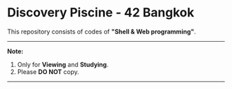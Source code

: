 # Discovery Piscine - 42 Bangkok
This repository consists of codes of <b>"Shell & Web programming"</b>.


_____

<b>Note:</b>
<ol>
  <li>Only for <b>Viewing</b> and <b>Studying</b>.</li>
  <li>Please <b>DO NOT</b> copy.</li>
</ol>

_____
